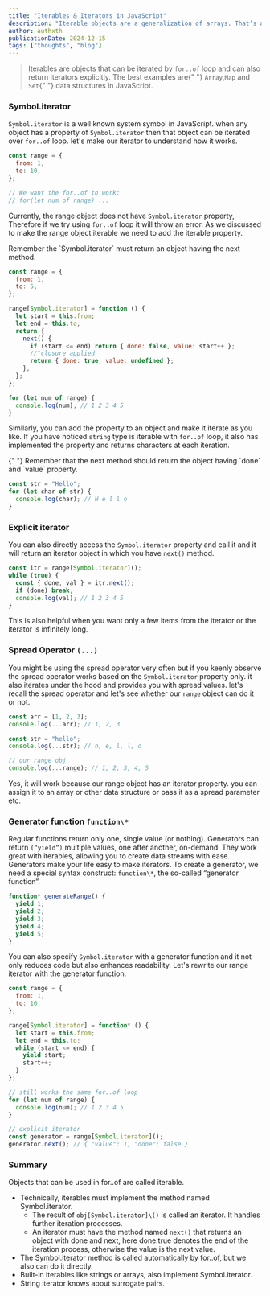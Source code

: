 ```yaml
---
title: "Iterables & Iterators in JavaScript"
description: "Iterable objects are a generalization of arrays. That’s a concept that allows us to make any object useable in a for..of loop."
author: authxth
publicationDate: 2024-12-15
tags: ["thoughts", "blog"]
---
```


> Iterables are objects that can be iterated by `for..of` loop and can also return iterators explicitly. The best examples are{" "} `Array`,`Map` and `Set`{" "} data structures in JavaScript.

### Symbol.iterator

`Symbol.iterator` is a well known system symbol in JavaScript. when
any object has a property of `Symbol.iterator` then that object
can be iterated over `for..of` loop. let's make our iterator to
understand how it works.

```js showLineNumbers
const range = {
  from: 1,
  to: 10,
};

// We want the for..of to work:
// for(let num of range) ...
```

Currently, the range object does not have `Symbol.iterator` property, Therefore if we try using `for..of` loop it will throw an error. As we discussed to make the range object iterable we need to add the iterable property.

<Note>
  Remember the `Symbol.iterator` must return an object having the next method.
</Note>

```js showLineNumbers {6-16}
const range = {
  from: 1,
  to: 5,
};

range[Symbol.iterator] = function () {
  let start = this.from;
  let end = this.to;
  return {
    next() {
      if (start <= end) return { done: false, value: start++ };
      //^closure applied
      return { done: true, value: undefined };
    },
  };
};

for (let num of range) {
  console.log(num); // 1 2 3 4 5
}
```

Similarly, you can add the property to an object and make it iterate as you like. If you have noticed `string` type is iterable with `for..of` loop, it also has implemented the property and returns characters at each iteration.

<Note>
  {" "}
  Remember that the next method should return the object having `done` and `value`
  property.
</Note>

```js showLineNumbers {2}
const str = "Hello";
for (let char of str) {
  console.log(char); // H e l l o
}
```

### Explicit iterator

You can also directly access the `Symbol.iterator` property and call it and it will return an iterator object in which you have `next()` method.

```js showLineNumbers {1}
const itr = range[Symbol.iterator]();
while (true) {
  const { done, val } = itr.next();
  if (done) break;
  console.log(val); // 1 2 3 4 5
}
```

This is also helpful when you want only a few items from the iterator or the iterator is infinitely long.

### Spread Operator `(...)`

You might be using the spread operator very often but if you keenly observe the spread operator works based on the `Symbol.iterator` property only. it also iterates under the hood and provides you with spread values. let's recall the spread operator and let's see whether our `range` object can do it or not.

```js showLineNumbers
const arr = [1, 2, 3];
console.log(...arr); // 1, 2, 3

const str = "hello";
console.log(...str); // h, e, l, l, o

// our range obj
console.log(...range); // 1, 2, 3, 4, 5
```

Yes, it will work because our range object has an iterator property. you can assign it to an array or other data structure or pass it as a spread parameter etc.

### Generator function `function\*`

Regular functions return only one, single value (or nothing). Generators can return `(“yield”)` multiple values, one after another, on-demand. They work great with iterables, allowing you to create data streams with ease.
Generators make your life easy to make iterators. To create a generator, we need a special syntax construct: `function\*`, the so-called “generator function”.

```js showLineNumbers {1}
function* generateRange() {
  yield 1;
  yield 2;
  yield 3;
  yield 4;
  yield 5;
}
```

You can also specify `Symbol.iterator` with a generator function and it not only reduces code but also enhances readability.
Let's rewrite our range iterator with the generator function.

```js showLineNumbers {6-13}
const range = {
  from: 1,
  to: 10,
};

range[Symbol.iterator] = function* () {
  let start = this.from;
  let end = this.to;
  while (start <= end) {
    yield start;
    start++;
  }
};

// still works the same for..of loop
for (let num of range) {
  console.log(num); // 1 2 3 4 5
}

// explicit iterator
const generator = range[Symbol.iterator]();
generator.next(); // { "value": 1, "done": false }
```

### Summary

Objects that can be used in for..of are called iterable.

- Technically, iterables must implement the method named Symbol.iterator.
  - The result of `obj[Symbol.iterator]\()` is called an iterator. It handles further iteration processes.
  - An iterator must have the method named `next()` that returns an object with done and next, here done:true denotes the end of the iteration process, otherwise the value is the next value.
- The Symbol.iterator method is called automatically by for..of, but we also can do it directly.
- Built-in iterables like strings or arrays, also implement Symbol.iterator.
- String iterator knows about surrogate pairs.